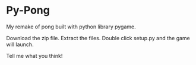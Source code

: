 # Py-Pong
My remake of pong built with python library pygame.

Download the zip file.
Extract the files.
Double click setup.py and the game will launch.

Tell me what you think!

